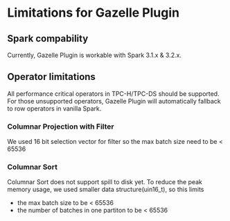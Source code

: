 # Limitations for Gazelle Plugin

## Spark compability
Currently, Gazelle Plugin is workable with Spark 3.1.x & 3.2.x.

## Operator limitations
All performance critical operators in TPC-H/TPC-DS should be supported. For those unsupported operators, Gazelle Plugin will automatically fallback to row operators in vanilla Spark.

### Columnar Projection with Filter
We used 16 bit selection vector for filter so the max batch size need to be < 65536

### Columnar Sort
Columnar Sort does not support spill to disk yet. To reduce the peak memory usage, we used smaller data structure(uin16_t), so this limits 
- the max batch size to be < 65536
- the number of batches in one partiton to be < 65536


